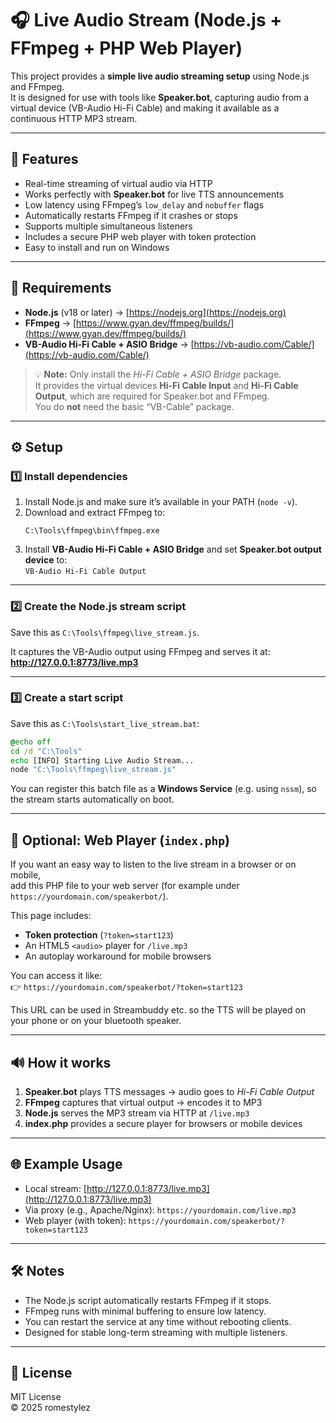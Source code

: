 # 🎧 Live Audio Stream (Node.js + FFmpeg + PHP Web Player)

This project provides a **simple live audio streaming setup** using Node.js and FFmpeg.  
It is designed for use with tools like **Speaker.bot**, capturing audio from a virtual device (VB-Audio Hi-Fi Cable) and making it available as a continuous HTTP MP3 stream.

---

## 🚀 Features

- Real-time streaming of virtual audio via HTTP  
- Works perfectly with **Speaker.bot** for live TTS announcements  
- Low latency using FFmpeg’s `low_delay` and `nobuffer` flags  
- Automatically restarts FFmpeg if it crashes or stops  
- Supports multiple simultaneous listeners  
- Includes a secure PHP web player with token protection  
- Easy to install and run on Windows  

---

## 🧩 Requirements

- **Node.js** (v18 or later) → [https://nodejs.org](https://nodejs.org)  
- **FFmpeg** → [https://www.gyan.dev/ffmpeg/builds/](https://www.gyan.dev/ffmpeg/builds/)  
- **VB-Audio Hi-Fi Cable + ASIO Bridge** → [https://vb-audio.com/Cable/](https://vb-audio.com/Cable/)

> 💡 **Note:** Only install the *Hi-Fi Cable + ASIO Bridge* package.  
> It provides the virtual devices **Hi-Fi Cable Input** and **Hi-Fi Cable Output**, which are required for Speaker.bot and FFmpeg.  
> You do **not** need the basic “VB-Cable” package.

---

## ⚙️ Setup

### 1️⃣ Install dependencies

1. Install Node.js and make sure it’s available in your PATH (`node -v`).
2. Download and extract FFmpeg to:
   ```
   C:\Tools\ffmpeg\bin\ffmpeg.exe
   ```
3. Install **VB-Audio Hi-Fi Cable + ASIO Bridge** and set **Speaker.bot output device** to:  
   `VB-Audio Hi-Fi Cable Output`

---

### 2️⃣ Create the Node.js stream script

Save this as `C:\Tools\ffmpeg\live_stream.js`.

It captures the VB-Audio output using FFmpeg and serves it at:  
**http://127.0.0.1:8773/live.mp3**

---

### 3️⃣ Create a start script

Save this as `C:\Tools\start_live_stream.bat`:

```bat
@echo off
cd /d "C:\Tools"
echo [INFO] Starting Live Audio Stream...
node "C:\Tools\ffmpeg\live_stream.js"
```

You can register this batch file as a **Windows Service** (e.g. using `nssm`), so the stream starts automatically on boot.

---

## 🧱 Optional: Web Player (`index.php`)

If you want an easy way to listen to the live stream in a browser or on mobile,  
add this PHP file to your web server (for example under `https://yourdomain.com/speakerbot/`).

This page includes:

- **Token protection** (`?token=start123`)  
- An HTML5 `<audio>` player for `/live.mp3`  
- An autoplay workaround for mobile browsers  

You can access it like:  
👉 `https://yourdomain.com/speakerbot/?token=start123`

This URL can be used in Streambuddy etc. so the TTS will be played on your phone or on your bluetooth speaker.

---

## 🔊 How it works

1. **Speaker.bot** plays TTS messages → audio goes to *Hi-Fi Cable Output*
2. **FFmpeg** captures that virtual output → encodes it to MP3
3. **Node.js** serves the MP3 stream via HTTP at `/live.mp3`
4. **index.php** provides a secure player for browsers or mobile devices

---

## 🌐 Example Usage

- Local stream: [http://127.0.0.1:8773/live.mp3](http://127.0.0.1:8773/live.mp3)
- Via proxy (e.g., Apache/Nginx): `https://yourdomain.com/live.mp3`
- Web player (with token): `https://yourdomain.com/speakerbot/?token=start123`

---

## 🛠 Notes

- The Node.js script automatically restarts FFmpeg if it stops.  
- FFmpeg runs with minimal buffering to ensure low latency.  
- You can restart the service at any time without rebooting clients.  
- Designed for stable long-term streaming with multiple listeners.

---

## 📄 License

MIT License  
© 2025 romestylez
